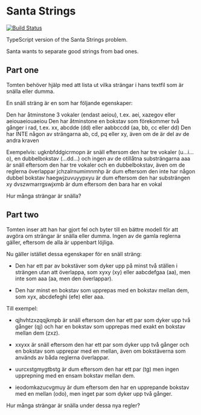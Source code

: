 # Santa Strings

[![Build Status](https://travis-ci.org/en-dev/cik-ts-santa-strings.svg?branch=master)](https://travis-ci.org/en-dev/cik-ts-santa-strings)

TypeScript version of the Santa Strings problem.

Santa wants to separate good strings from bad ones. 

## Part one
Tomten behöver hjälp med att lista ut vilka strängar i hans textfil som är snälla eller dumma.

En snäll sträng är en som har följande egenskaper:

Den har åtminstone 3 vokaler (endast aeiou), t.ex. aei, xazegov eller aeiouaeiouaeiou
Den har åtminstone en bokstav som förekommer två gånger i rad, t.ex. xx, abcdde (dd) eller aabbccdd (aa, bb, cc eller dd)
Den har INTE någon av strängarna ab, cd, pq eller xy, även om de är del av de andra kraven

Exempelvis:
ugknbfddgicrmopn är snäll eftersom den har tre vokaler (u…i…o), en dubbelbokstav (…dd…) och ingen av de otillåtna substrängarna
aaa är snäll eftersom den har tre vokaler och en dubbelbokstav, även om de reglerna överlappar
jchzalrnumimnmhp är dum eftersom den inte har någon dubbel bokstav
haegwjzuvuyypxyu är dum eftersom den har substrängen xy
dvszwmarrgswjxmb är dum eftersom den bara har en vokal

Hur många strängar är snälla?

## Part two 
Tomten inser att han har gjort fel och byter till en bättre modell för att avgöra om strängar är snälla eller dumma. Ingen av de gamla reglerna gäller, eftersom de alla är uppenbart löjliga.

Nu gäller istället dessa egenskaper för en snäll sträng:

* Den har ett par av bokstäver som dyker upp på minst två ställen i strängen utan att överlappa, som xyxy (xy) eller aabcdefgaa (aa), men inte som aaa (aa, men den överlappar).

* Den har minst en bokstav som upprepas med en bokstav mellan dem, som xyx, abcdefeghi (efe) eller aaa.

Till exempel:

* qjhvhtzxzqqjkmpb är snäll eftersom den har ett par som dyker upp två gånger (qj) och har en bokstav som upprepas med exakt en bokstav mellan dem (zxz).

* xxyxx är snäll eftersom den har ett par som dyker upp två gånger och en bokstav som upprepar med en mellan, även om bokstäverna som används av båda reglerna överlappar.

* uurcxstgmygtbstg är dum eftersom den har ett par (tg) men ingen upprepning med en ensam bokstav mellan dem.

* ieodomkazucvgmuy är dum eftersom den har en upprepande bokstav med en mellan (odo), men inget par som dyker upp två gånger.

Hur många strängar är snälla under dessa nya regler?